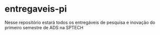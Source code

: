 # entregaveis-pi
Nesse repositório estará todos os entregáveis de pesquisa e inovação do primeiro semestre de ADS na SPTECH
